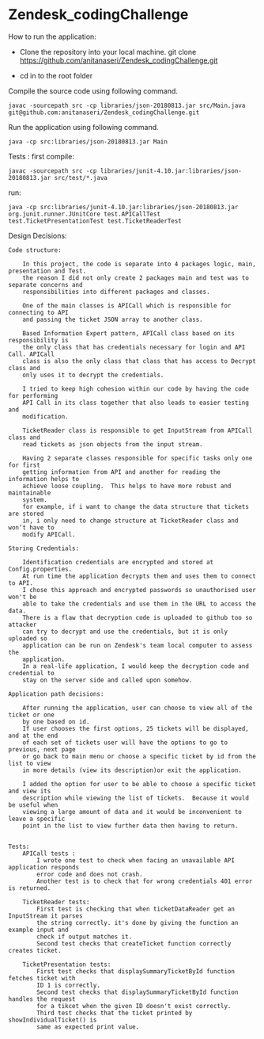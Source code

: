 # Zendesk_codingChallenge

How to run the application:
* Clone the repository into your local machine.
    git clone https://github.com/anitanaseri/Zendesk_codingChallenge.git
    
* cd in to the root folder

Compile the source code using following command.

    javac -sourcepath src -cp libraries/json-20180813.jar src/Main.java
    git@github.com:anitanaseri/Zendesk_codingChallenge.git

Run the application using following command.

    java -cp src:libraries/json-20180813.jar Main

Tests :
first compile:    

    javac -sourcepath src -cp libraries/junit-4.10.jar:libraries/json-20180813.jar src/test/*.java

run:

    java -cp src:libraries/junit-4.10.jar:libraries/json-20180813.jar org.junit.runner.JUnitCore test.APICallTest test.TicketPresentationTest test.TicketReaderTest


Design Decisions:

    Code structure:

        In this project, the code is separate into 4 packages logic, main, presentation and Test. 
        the reason I did not only create 2 packages main and test was to separate concerns and 
        responsibilities into different packages and classes. 

        One of the main classes is APICall which is responsible for connecting to API 
        and passing the ticket JSON array to another class. 
        
        Based Information Expert pattern, APICall class based on its responsibility is 
        the only class that has credentials necessary for login and API Call. APICall 
        class is also the only class that class that has access to Decrypt class and 
        only uses it to decrypt the credentials. 
        
        I tried to keep high cohesion within our code by having the code for performing 
        API Call in its class together that also leads to easier testing and 
        modification. 

        TicketReader class is responsible to get InputStream from APICall class and 
        read tickets as json objects from the input stream. 

        Having 2 separate classes responsible for specific tasks only one for first 
        getting information from API and another for reading the information helps to 
        achieve loose coupling.  This helps to have more robust and maintainable 
        system. 
        for example, if i want to change the data structure that tickets are stored
        in, i only need to change structure at TicketReader class and won’t have to 
        modify APICall.

    Storing Credentials:

        Identification credentials are encrypted and stored at Config.properties. 
        At run time the application decrypts them and uses them to connect to API.
        I chose this approach and encrypted passwords so unauthorised user won't be
        able to take the credentials and use them in the URL to access the data. 
        There is a flaw that decryption code is uploaded to github too so attacker
        can try to decrypt and use the credentials, but it is only uploaded so 
        application can be run on Zendesk's team local computer to assess the 
        application. 
        In a real-life application, I would keep the decryption code and credential to
        stay on the server side and called upon somehow. 

    Application path decisions:

        After running the application, user can choose to view all of the ticket or one 
        by one based on id.
        If user chooses the first options, 25 tickets will be displayed, and at the end 
        of each set of tickets user will have the options to go to previous, next page 
        or go back to main menu or choose a specific ticket by id from the list to view 
        in more details (view its description)or exit the application.

        I added the option for user to be able to choose a specific ticket and view its 
        description while viewing the list of tickets.  Because it would be useful when 
        viewing a large amount of data and it would be inconvenient to leave a specific 
        point in the list to view further data then having to return.


    Tests:
        APICall tests :
            I wrote one test to check when facing an unavailable API application responds 
            error code and does not crash.
            Another test is to check that for wrong credentials 401 error is returned.
            
        TicketReader tests:
            First test is checking that when ticketDataReader get an InputStream it parses
            the string correctly. it's done by giving the function an example input and
            check if output matches it.
            Second test checks that createTicket function correctly creates ticket.
        
        TicketPresentation tests:
            First test checks that displaySummaryTicketById function fetches ticket with 
            ID 1 is correctly.
            Second test checks that displaySummaryTicketById function handles the request
            for a tikcet when the given ID doesn't exist correctly.
            Third test checks that the ticket printed by showIndividualTicket() is 
            same as expected print value.
    


